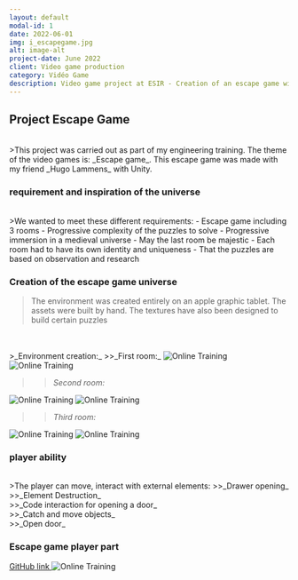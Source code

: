```yaml
---
layout: default
modal-id: 1
date: 2022-06-01
img: i_escapegame.jpg
alt: image-alt
project-date: June 2022
client: Video game production
category: Vidéo Game
description: Video game project at ESIR - Creation of an escape game with Unity. Creation of 3d assets for the environment
---
```


## Project Escape Game
<br/>
>This project was carried out as part of my engineering training. The theme of the video games is: _Escape game_. This escape game was made with my friend _Hugo Lammens_ with Unity.
<br/>

### requirement and inspiration of the universe 
<br/>
>We wanted to meet these different requirements:
- Escape game including 3 rooms
- Progressive complexity of the puzzles to solve
- Progressive immersion in a medieval universe
- May the last room be majestic
- Each room had to have its own identity and uniqueness
- That the puzzles are based on observation and research

### Creation of the escape game universe
>The environment was created entirely on an apple graphic tablet. The assets were built by hand. The textures have also been designed to build certain puzzles
<br/>
<br/>
>_Environment creation:_
>>_First room:_
<img src = "{{ site.baseurl }}/img/portfolio/i_escape_step5.png " class = "img-responsive" alt = "Online Training">
<img src = "{{ site.baseurl }}/img/portfolio/i_escape_step6.png " class = "img-responsive" alt = "Online Training">

>>_Second room:_
<img src = "{{ site.baseurl }}/img/portfolio/i_escape_step3.png " class = "img-responsive" alt = "Online Training">
<img src = "{{ site.baseurl }}/img/portfolio/i_escape_step4.png " class = "img-responsive" alt = "Online Training">

>>_Third room:_
<img src = "{{ site.baseurl }}/img/portfolio/i_escape_step1.png " class = "img-responsive" alt = "Online Training">
<img src = "{{ site.baseurl }}/img/portfolio/i_escape_step2.png " class = "img-responsive" alt = "Online Training">

### player ability

<br/>
>The player can move, interact with external elements:
>>_Drawer opening_<br/>
>>_Element Destruction_<br/>
>>_Code interaction for opening a door_<br/>
>>_Catch and move objects_<br/>
>>_Open door_<br/>

### Escape game player part

><a href="https://github.com/labougit/EscapeGame">
GitHub link
</a>
<img src = "{{ site.baseurl }}/img/portfolio/v_escape_step1.gif " class = "img-responsive" alt = "Online Training">
